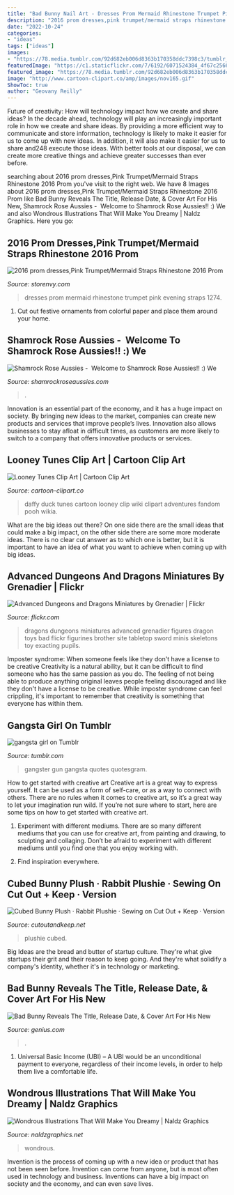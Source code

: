 ```yaml
---
title: "Bad Bunny Nail Art - Dresses Prom Mermaid Rhinestone Trumpet Pink Evening Straps 1274"
description: "2016 prom dresses,pink trumpet/mermaid straps rhinestone 2016 prom"
date: "2022-10-24"
categories:
- "ideas"
tags: ["ideas"]
images:
- "https://78.media.tumblr.com/92d682eb006d8363b170358ddc7398c3/tumblr_mrxknggXEi1so345vo1_500.jpg"
featuredImage: "https://c1.staticflickr.com/7/6192/6071524384_4f67c25662.jpg"
featured_image: "https://78.media.tumblr.com/92d682eb006d8363b170358ddc7398c3/tumblr_mrxknggXEi1so345vo1_500.jpg"
image: "http://www.cartoon-clipart.co/amp/images/nov165.gif"
ShowToc: true
author: "Geovany Reilly"
---
```



Future of creativity: How will technology impact how we create and share ideas?
In the decade ahead, technology will play an increasingly important role in how we create and share ideas. By providing a more efficient way to communicate and store information, technology is likely to make it easier for us to come up with new ideas. In addition, it will also make it easier for us to share and248
execute those ideas. With better tools at our disposal, we can create more creative things and achieve greater successes than ever before.

	

		
searching about 2016 prom dresses,Pink Trumpet/Mermaid Straps Rhinestone 2016 Prom you've visit to the right web. We have 8 Images about 2016 prom dresses,Pink Trumpet/Mermaid Straps Rhinestone 2016 Prom like Bad Bunny Reveals The Title, Release Date, &amp; Cover Art For His New, Shamrock Rose Aussies - ﻿﻿﻿ Welcome to Shamrock Rose Aussies!! :) We and also Wondrous Illustrations That Will Make You Dreamy | Naldz Graphics. Here you go:
		
    
## 2016 Prom Dresses,Pink Trumpet/Mermaid Straps Rhinestone 2016 Prom

<img loading=lazy src="http://dzasv7x7a867v.cloudfront.net/product_photos/39426738/sp1062-3_original.jpg" onerror="this.onerror=null;this.src='https://tse4.mm.bing.net/th?id=OIP.MCbAy8Otddrj8cW9akdqggHaJ4&amp;pid=15.1';" alt="2016 prom dresses,Pink Trumpet/Mermaid Straps Rhinestone 2016 Prom">

_Source: storenvy.com_

>dresses prom mermaid rhinestone trumpet pink evening straps 1274. 

	

1. Cut out festive ornaments from colorful paper and place them around your home.

    
## Shamrock Rose Aussies - ﻿﻿﻿ Welcome To Shamrock Rose Aussies!! :) We

<img loading=lazy src="http://shamrockroseaussies.com/yahoo_site_admin/assets/images/DSC_0061.262180039_std.JPG" onerror="this.onerror=null;this.src='https://tse4.mm.bing.net/th?id=OIP.F8ke_kyOo-K187VSgFiNLQHaFR&amp;pid=15.1';" alt="Shamrock Rose Aussies - ﻿﻿﻿ Welcome to Shamrock Rose Aussies!! :) We">

_Source: shamrockroseaussies.com_

>. 

	

Innovation is an essential part of the economy, and it has a huge impact on society. By bringing new ideas to the market, companies can create new products and services that improve people’s lives. Innovation also allows businesses to stay afloat in difficult times, as customers are more likely to switch to a company that offers innovative products or services.

    
## Looney Tunes Clip Art | Cartoon Clip Art

<img loading=lazy src="http://www.cartoon-clipart.co/amp/images/nov165.gif" onerror="this.onerror=null;this.src='https://tse4.mm.bing.net/th?id=OIP.MCUgbWHWHM8rpsmAb9kCgAAAAA&amp;pid=15.1';" alt="Looney Tunes Clip Art | Cartoon Clip Art">

_Source: cartoon-clipart.co_

>daffy duck tunes cartoon looney clip wiki clipart adventures fandom pooh wikia. 

	

What are the big ideas out there?
On one side there are the small ideas that could make a big impact, on the other side there are some more moderate ideas. There is no clear cut answer as to which one is better, but it is important to have an idea of what you want to achieve when coming up with big ideas.

    
## Advanced Dungeons And Dragons Miniatures By Grenadier | Flickr

<img loading=lazy src="https://c1.staticflickr.com/7/6192/6071524384_4f67c25662.jpg" onerror="this.onerror=null;this.src='https://tse1.mm.bing.net/th?id=OIP.YuN5pfRKH2bAE-2SjYfbrwHaFF&amp;pid=15.1';" alt="Advanced Dungeons and Dragons Miniatures by Grenadier | Flickr">

_Source: flickr.com_

>dragons dungeons miniatures advanced grenadier figures dragon toys bad flickr figurines brother site tabletop sword minis skeletons toy exacting pupils. 

	

Imposter syndrome: When someone feels like they don't have a license to be creative
Creativity is a natural ability, but it can be difficult to find someone who has the same passion as you do. The feeling of not being able to produce anything original leaves people feeling discouraged and like they don't have a license to be creative. While imposter syndrome can feel crippling, it's important to remember that creativity is something that everyone has within them.

    
## Gangsta Girl On Tumblr

<img loading=lazy src="https://78.media.tumblr.com/92d682eb006d8363b170358ddc7398c3/tumblr_mrxknggXEi1so345vo1_500.jpg" onerror="this.onerror=null;this.src='https://tse1.mm.bing.net/th?id=OIP.N2jKcLL5EvpDuQoIzxw34QHaJ4&amp;pid=15.1';" alt="gangsta girl on Tumblr">

_Source: tumblr.com_

>gangster gun gangsta quotes quotesgram. 

	

How to get started with creative art
Creative art is a great way to express yourself. It can be used as a form of self-care, or as a way to connect with others. There are no rules when it comes to creative art, so it’s a great way to let your imagination run wild. If you’re not sure where to start, here are some tips on how to get started with creative art.
1. Experiment with different mediums. There are so many different mediums that you can use for creative art, from painting and drawing, to sculpting and collaging. Don’t be afraid to experiment with different mediums until you find one that you enjoy working with.

2. Find inspiration everywhere.

    
## Cubed Bunny Plush · Rabbit Plushie · Sewing On Cut Out + Keep · Version

<img loading=lazy src="https://images.coplusk.net/project_images/83759/image/Picture_2448_1298770063.jpg" onerror="this.onerror=null;this.src='https://tse4.mm.bing.net/th?id=OIP.hUWh7Cp5aZydEbOiN-5xTgHaEK&amp;pid=15.1';" alt="Cubed Bunny Plush · Rabbit Plushie · Sewing on Cut Out + Keep · Version">

_Source: cutoutandkeep.net_

>plushie cubed. 

	

Big Ideas are the bread and butter of startup culture. They're what give startups their grit and their reason to keep going. And they're what solidify a company's identity, whether it's in technology or marketing.

    
## Bad Bunny Reveals The Title, Release Date, &amp; Cover Art For His New

<img loading=lazy src="https://images.genius.com/acda9e72180c23a312a4ab761cf29f4a.700x715x1.jpg" onerror="this.onerror=null;this.src='https://tse3.mm.bing.net/th?id=OIP.eKD5N61xKdWuAwb-t4GtJwHaHk&amp;pid=15.1';" alt="Bad Bunny Reveals The Title, Release Date, &amp; Cover Art For His New">

_Source: genius.com_

>. 

	

1. Universal Basic Income (UBI) – A UBI would be an unconditional payment to everyone, regardless of their income levels, in order to help them live a comfortable life.

    
## Wondrous Illustrations That Will Make You Dreamy | Naldz Graphics

<img loading=lazy src="https://naldzgraphics.net/wp-content/uploads/2013/08/8-watermelon-dinosaur-green.jpg" onerror="this.onerror=null;this.src='https://tse3.mm.bing.net/th?id=OIP.D8FOze5gw6vuvJFkeo1osgHaIL&amp;pid=15.1';" alt="Wondrous Illustrations That Will Make You Dreamy | Naldz Graphics">

_Source: naldzgraphics.net_

>wondrous. 

	

Invention is the process of coming up with a new idea or product that has not been seen before. Invention can come from anyone, but is most often used in technology and business. Inventions can have a big impact on society and the economy, and can even save lives.

